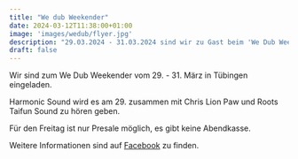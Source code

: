 ```yaml
---
title: "We dub Weekender"
date: 2024-03-12T11:38:00+01:00
image: 'images/wedub/flyer.jpg'
description: "29.03.2024 - 31.03.2024 sind wir zu Gast beim 'We Dub Weekender'"
draft: false
---
```

Wir sind zum We Dub Weekender vom 29. - 31. März in Tübingen eingeladen.

Harmonic Sound wird es am 29. zusammen mit Chris Lion Paw und Roots Taifun Sound zu hören geben.

Für den Freitag ist nur Presale möglich, es gibt keine Abendkasse.

Weitere Informationen sind auf [Facebook](https://www.facebook.com/events/738288461779956) zu finden.

